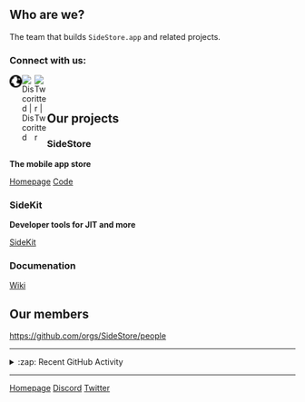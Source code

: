 <!-- 
Docs: How to use GitHub README and actions to auto-generate embedded content.
https://github.com/anuraghazra/github-readme-stats
https://www.youtube.com/watch?v=n6d4KHSKqGk
https://github.com/rahuldkjain/github-profile-readme-generator
 -->

## Who are we?

The team that builds `SideStore.app` and related projects.

### Connect with us:

<!--
[![Website](https://img.shields.io/website?label=sidestore.io&style=for-the-badge&url=https://sidestore.io)](https://sidestore.io)
[![Twitter Follow](https://img.shields.io/twitter/follow/sidestore_io?color=1DA1F2&logo=twitter&style=for-the-badge)](https://twitter.com/intent/follow?original_referer=https%3A%2F%2Fgithub.com%2Fsidestore&screen_name=sidestore)
[![GitHub Followers](https://img.shields.io/github/followers/sidestore?style=for-the-badge)]()
[![GitHub Sponsors](https://img.shields.io/github/sponsors/sidestore?style=for-the-badge
)]() 
-->

[<img align="left" alt="sidestore.io" width="22px" src="https://raw.githubusercontent.com/iconic/open-iconic/master/svg/globe.svg" />][website]
[<img align="left" alt="Discord | Discord" width="22px" src="https://cdn.jsdelivr.net/npm/simple-icons@v3/icons/discord.svg" />][discord]
[<img align="left" alt="Twitter | Twitter" width="22px" src="https://cdn.jsdelivr.net/npm/simple-icons@v3/icons/twitter.svg" />][twitter]

<br />
<br />

## Our projects

### SideStore

__The mobile app store__

[Homepage][website]
[Code][git.sidestore]

### SideKit

__Developer tools for JIT and more__

[SideKit][git.sidekit]

### Documenation

[Wiki][wiki]

## Our members

https://github.com/orgs/SideStore/people

---

<details>
  <summary>:zap: Recent GitHub Activity</summary>

<!--START_SECTION:activity-->
1. 🗣 Commented on [#215](https://github.com/SideStore/SideStore/issues/215) in [SideStore/SideStore](https://github.com/SideStore/SideStore)
2. 🗣 Commented on [#221](https://github.com/SideStore/SideStore/issues/221) in [SideStore/SideStore](https://github.com/SideStore/SideStore)
3. 🗣 Commented on [#215](https://github.com/SideStore/SideStore/issues/215) in [SideStore/SideStore](https://github.com/SideStore/SideStore)
4. 🗣 Commented on [#221](https://github.com/SideStore/SideStore/issues/221) in [SideStore/SideStore](https://github.com/SideStore/SideStore)
5. 🗣 Commented on [#215](https://github.com/SideStore/SideStore/issues/215) in [SideStore/SideStore](https://github.com/SideStore/SideStore)
6. 🗣 Commented on [#215](https://github.com/SideStore/SideStore/issues/215) in [SideStore/SideStore](https://github.com/SideStore/SideStore)
7. 🗣 Commented on [#239](https://github.com/SideStore/SideStore/issues/239) in [SideStore/SideStore](https://github.com/SideStore/SideStore)
8. 🎉 Merged PR [#1](https://github.com/SideStore/.github/pull/1) in [SideStore/.github](https://github.com/SideStore/.github)
9. 🗣 Commented on [#243](https://github.com/SideStore/SideStore/issues/243) in [SideStore/SideStore](https://github.com/SideStore/SideStore)
10. 🗣 Commented on [#221](https://github.com/SideStore/SideStore/issues/221) in [SideStore/SideStore](https://github.com/SideStore/SideStore)
11. ❗️ Closed issue [#244](https://github.com/SideStore/SideStore/issues/244) in [SideStore/SideStore](https://github.com/SideStore/SideStore)
12. 🗣 Commented on [#244](https://github.com/SideStore/SideStore/issues/244) in [SideStore/SideStore](https://github.com/SideStore/SideStore)
13. 🗣 Commented on [#170](https://github.com/SideStore/SideStore/issues/170) in [SideStore/SideStore](https://github.com/SideStore/SideStore)
14. ❗️ Closed issue [#243](https://github.com/SideStore/SideStore/issues/243) in [SideStore/SideStore](https://github.com/SideStore/SideStore)
15. 🗣 Commented on [#243](https://github.com/SideStore/SideStore/issues/243) in [SideStore/SideStore](https://github.com/SideStore/SideStore)
16. 🗣 Commented on [#221](https://github.com/SideStore/SideStore/issues/221) in [SideStore/SideStore](https://github.com/SideStore/SideStore)
17. 🗣 Commented on [#221](https://github.com/SideStore/SideStore/issues/221) in [SideStore/SideStore](https://github.com/SideStore/SideStore)
18. 🗣 Commented on [#245](https://github.com/SideStore/SideStore/issues/245) in [SideStore/SideStore](https://github.com/SideStore/SideStore)
19. ❗️ Opened issue [#246](https://github.com/SideStore/SideStore/issues/246) in [SideStore/SideStore](https://github.com/SideStore/SideStore)
20. 🗣 Commented on [#217](https://github.com/SideStore/SideStore/issues/217) in [SideStore/SideStore](https://github.com/SideStore/SideStore)
<!--END_SECTION:activity-->

</details>

---

[Homepage][patreon] [Discord][discord] [Twitter][twitter]

<!--
- [Patreon][patreon]
- [OpenCollective][opencollective]
- [YouTube][youtube]
-->

[website]: https://sidestore.io
[wiki]: https://wiki.sidestore.io
[twitter]: https://twitter.com/sidestore_io
[discord]: https://discord.gg/CacsuuzsBq
[youtube]: https://youtube.com/TODO
[patreon]: https://www.patreon.com/SideStore
[opencollective]: https://opencollective.com/TODO
[git.sidestore]: https://github.com/SideStore/SideStore/
[git.sidekit]: https://github.com/SideStore/SideKit

